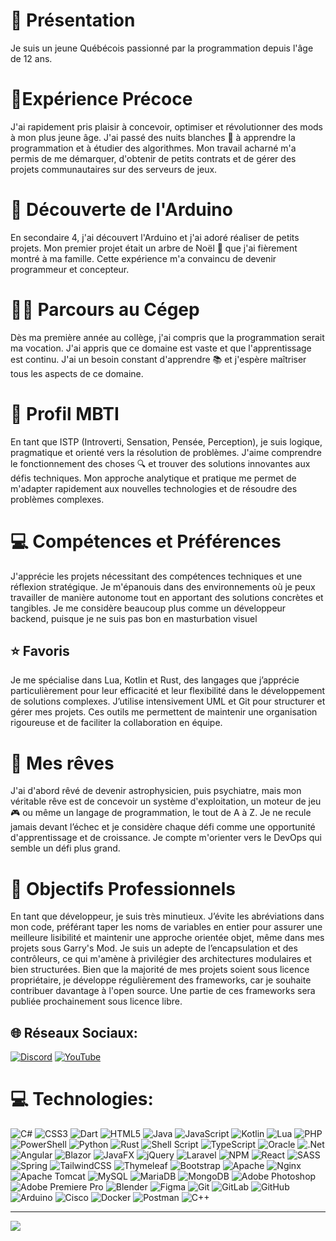 # 💫 Présentation
Je suis un jeune Québécois passionné par la programmation depuis l'âge de 12 ans.
# 🚀Expérience Précoce
J'ai rapidement pris plaisir à concevoir, optimiser et révolutionner des mods à mon plus jeune âge. J'ai passé des nuits blanches 🌙 à apprendre la programmation et à étudier des algorithmes. Mon travail acharné m'a permis de me démarquer, d'obtenir de petits contrats et de gérer des projets communautaires sur des serveurs de jeux.
# 🔌 Découverte de l'Arduino
En secondaire 4, j'ai découvert l'Arduino et j'ai adoré réaliser de petits projets. Mon premier projet était un arbre de Noël 🎄 que j'ai fièrement montré à ma famille. Cette expérience m'a convaincu de devenir programmeur et concepteur.
# 🧑‍🎓 Parcours au Cégep
Dès ma première année au collège, j'ai compris que la programmation serait ma vocation. J'ai appris que ce domaine est vaste et que l'apprentissage est continu. J'ai un besoin constant d'apprendre 📚 et j'espère maîtriser tous les aspects de ce domaine.
# 🧠 Profil MBTI
En tant que ISTP (Introverti, Sensation, Pensée, Perception), je suis logique, pragmatique et orienté vers la résolution de problèmes. J'aime comprendre le fonctionnement des choses 🔍 et trouver des solutions innovantes aux défis techniques. Mon approche analytique et pratique me permet de m'adapter rapidement aux nouvelles technologies et de résoudre des problèmes complexes.
# 💻 Compétences et Préférences
J'apprécie les projets nécessitant des compétences techniques et une réflexion stratégique.
Je m'épanouis dans des environnements où je peux travailler de manière autonome tout en apportant des solutions concrètes et tangibles.
Je me considère beaucoup plus comme un développeur backend, puisque je ne suis pas bon en masturbation visuel
## ⭐ Favoris
Je me spécialise dans Lua, Kotlin et Rust, des langages que j’apprécie particulièrement pour leur efficacité et leur flexibilité dans le développement de solutions complexes. J’utilise intensivement UML et Git pour structurer et gérer mes projets. Ces outils me permettent de maintenir une organisation rigoureuse et de faciliter la collaboration en équipe.
# 🌌 Mes rêves
J'ai d'abord rêvé de devenir astrophysicien, puis psychiatre, mais mon véritable rêve est de concevoir un système d'exploitation, un moteur de jeu 🎮 ou même un langage de programmation, le tout de A à Z. Je ne recule jamais devant l’échec et je considère chaque défi comme une opportunité d'apprentissage et de croissance. Je compte m'orienter vers le DevOps qui semble un défi plus grand.
# 🎯 Objectifs Professionnels
En tant que développeur, je suis très minutieux. J’évite les abréviations dans mon code, préférant taper les noms de variables en entier pour assurer une meilleure lisibilité et maintenir une approche orientée objet, même dans mes projets sous Garry's Mod. Je suis un adepte de l’encapsulation et des contrôleurs, ce qui m'amène à privilégier des architectures modulaires et bien structurées. Bien que la majorité de mes projets soient sous licence propriétaire, je développe régulièrement des frameworks, car je souhaite contribuer davantage à l'open source. Une partie de ces frameworks sera publiée prochainement sous licence libre.

## 🌐 Réseaux Sociaux:
[![Discord](https://img.shields.io/badge/Discord-%237289DA.svg?logo=discord&logoColor=white)](https://discord.gg/finnwinch) [![YouTube](https://img.shields.io/badge/YouTube-%23FF0000.svg?logo=YouTube&logoColor=white)](https://youtube.com/@Finnwinch) 

# 💻 Technologies:
![C#](https://img.shields.io/badge/c%23-%23239120.svg?style=for-the-badge&logo=csharp&logoColor=white) ![CSS3](https://img.shields.io/badge/css3-%231572B6.svg?style=for-the-badge&logo=css3&logoColor=white) ![Dart](https://img.shields.io/badge/dart-%230175C2.svg?style=for-the-badge&logo=dart&logoColor=white) ![HTML5](https://img.shields.io/badge/html5-%23E34F26.svg?style=for-the-badge&logo=html5&logoColor=white) ![Java](https://img.shields.io/badge/java-%23ED8B00.svg?style=for-the-badge&logo=openjdk&logoColor=white) ![JavaScript](https://img.shields.io/badge/javascript-%23323330.svg?style=for-the-badge&logo=javascript&logoColor=%23F7DF1E) ![Kotlin](https://img.shields.io/badge/kotlin-%237F52FF.svg?style=for-the-badge&logo=kotlin&logoColor=white) ![Lua](https://img.shields.io/badge/lua-%232C2D72.svg?style=for-the-badge&logo=lua&logoColor=white) ![PHP](https://img.shields.io/badge/php-%23777BB4.svg?style=for-the-badge&logo=php&logoColor=white) ![PowerShell](https://img.shields.io/badge/PowerShell-%235391FE.svg?style=for-the-badge&logo=powershell&logoColor=white) ![Python](https://img.shields.io/badge/python-3670A0?style=for-the-badge&logo=python&logoColor=ffdd54) ![Rust](https://img.shields.io/badge/rust-%23000000.svg?style=for-the-badge&logo=rust&logoColor=white) ![Shell Script](https://img.shields.io/badge/shell_script-%23121011.svg?style=for-the-badge&logo=gnu-bash&logoColor=white) ![TypeScript](https://img.shields.io/badge/typescript-%23007ACC.svg?style=for-the-badge&logo=typescript&logoColor=white) ![Oracle](https://img.shields.io/badge/Oracle-F80000?style=for-the-badge&logo=oracle&logoColor=white) ![.Net](https://img.shields.io/badge/.NET-5C2D91?style=for-the-badge&logo=.net&logoColor=white) ![Angular](https://img.shields.io/badge/angular-%23DD0031.svg?style=for-the-badge&logo=angular&logoColor=white) ![Blazor](https://img.shields.io/badge/blazor-%235C2D91.svg?style=for-the-badge&logo=blazor&logoColor=white) ![JavaFX](https://img.shields.io/badge/javafx-%23FF0000.svg?style=for-the-badge&logo=javafx&logoColor=white) ![jQuery](https://img.shields.io/badge/jquery-%230769AD.svg?style=for-the-badge&logo=jquery&logoColor=white) ![Laravel](https://img.shields.io/badge/laravel-%23FF2D20.svg?style=for-the-badge&logo=laravel&logoColor=white) ![NPM](https://img.shields.io/badge/NPM-%23CB3837.svg?style=for-the-badge&logo=npm&logoColor=white) ![React](https://img.shields.io/badge/react-%2320232a.svg?style=for-the-badge&logo=react&logoColor=%2361DAFB) ![SASS](https://img.shields.io/badge/SASS-hotpink.svg?style=for-the-badge&logo=SASS&logoColor=white) ![Spring](https://img.shields.io/badge/spring-%236DB33F.svg?style=for-the-badge&logo=spring&logoColor=white) ![TailwindCSS](https://img.shields.io/badge/tailwindcss-%2338B2AC.svg?style=for-the-badge&logo=tailwind-css&logoColor=white) ![Thymeleaf](https://img.shields.io/badge/Thymeleaf-%23005C0F.svg?style=for-the-badge&logo=Thymeleaf&logoColor=white) ![Bootstrap](https://img.shields.io/badge/bootstrap-%238511FA.svg?style=for-the-badge&logo=bootstrap&logoColor=white) ![Apache](https://img.shields.io/badge/apache-%23D42029.svg?style=for-the-badge&logo=apache&logoColor=white) ![Nginx](https://img.shields.io/badge/nginx-%23009639.svg?style=for-the-badge&logo=nginx&logoColor=white) ![Apache Tomcat](https://img.shields.io/badge/apache%20tomcat-%23F8DC75.svg?style=for-the-badge&logo=apache-tomcat&logoColor=black) ![MySQL](https://img.shields.io/badge/mysql-4479A1.svg?style=for-the-badge&logo=mysql&logoColor=white) ![MariaDB](https://img.shields.io/badge/MariaDB-003545?style=for-the-badge&logo=mariadb&logoColor=white) ![MongoDB](https://img.shields.io/badge/MongoDB-%234ea94b.svg?style=for-the-badge&logo=mongodb&logoColor=white) ![Adobe Photoshop](https://img.shields.io/badge/adobe%20photoshop-%2331A8FF.svg?style=for-the-badge&logo=adobe%20photoshop&logoColor=white) ![Adobe Premiere Pro](https://img.shields.io/badge/Adobe%20Premiere%20Pro-9999FF.svg?style=for-the-badge&logo=Adobe%20Premiere%20Pro&logoColor=white) ![Blender](https://img.shields.io/badge/blender-%23F5792A.svg?style=for-the-badge&logo=blender&logoColor=white) ![Figma](https://img.shields.io/badge/figma-%23F24E1E.svg?style=for-the-badge&logo=figma&logoColor=white) ![Git](https://img.shields.io/badge/git-%23F05033.svg?style=for-the-badge&logo=git&logoColor=white) ![GitLab](https://img.shields.io/badge/gitlab-%23181717.svg?style=for-the-badge&logo=gitlab&logoColor=white) ![GitHub](https://img.shields.io/badge/github-%23121011.svg?style=for-the-badge&logo=github&logoColor=white) ![Arduino](https://img.shields.io/badge/-Arduino-00979D?style=for-the-badge&logo=Arduino&logoColor=white) ![Cisco](https://img.shields.io/badge/cisco-%23049fd9.svg?style=for-the-badge&logo=cisco&logoColor=black) ![Docker](https://img.shields.io/badge/docker-%230db7ed.svg?style=for-the-badge&logo=docker&logoColor=white) ![Postman](https://img.shields.io/badge/Postman-FF6C37?style=for-the-badge&logo=postman&logoColor=white) ![C++](https://img.shields.io/badge/c++-%2300599C.svg?style=for-the-badge&logo=c%2B%2B&logoColor=white)


---
[![](https://visitcount.itsvg.in/api?id=Finnwinch&icon=0&color=8)](https://visitcount.itsvg.in)

<!-- Proudly created with GPRM ( https://gprm.itsvg.in ) -->
